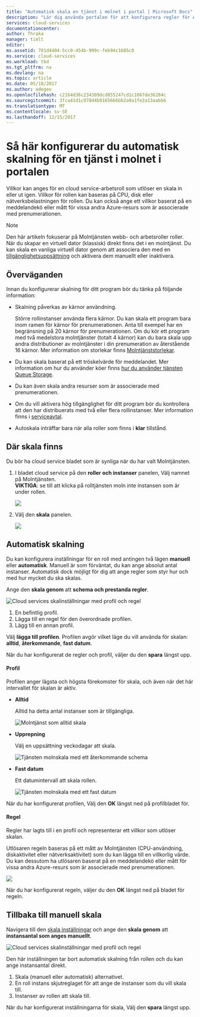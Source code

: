 ```yaml
---
title: "Automatisk skala en tjänst i molnet i portal | Microsoft Docs"
description: "Lär dig använda portalen för att konfigurera regler för Automatisk skala för en cloud service-webbroll eller worker-rollen i Azure."
services: cloud-services
documentationcenter: 
author: Thraka
manager: timlt
editor: 
ms.assetid: 701d4404-5cc0-454b-999c-feb94c1685c0
ms.service: cloud-services
ms.workload: tbd
ms.tgt_pltfrm: na
ms.devlang: na
ms.topic: article
ms.date: 05/18/2017
ms.author: adegeo
ms.openlocfilehash: c2164d36c234309dcd855247cd1c1067de36284c
ms.sourcegitcommit: 3fca41d1c978d4b9165666bb2a9a1fe2a13aabb6
ms.translationtype: MT
ms.contentlocale: sv-SE
ms.lasthandoff: 12/15/2017
---
```

# <a name="how-to-configure-auto-scaling-for-a-cloud-service-in-the-portal"></a>Så här konfigurerar du automatisk skalning för en tjänst i molnet i portalen

Villkor kan anges för en cloud service-arbetsroll som utlöser en skala in eller ut igen. Villkor för rollen kan baseras på CPU, disk eller nätverksbelastningen för rollen. Du kan också ange ett villkor baserat på en meddelandekö eller mått för vissa andra Azure-resurs som är associerade med prenumerationen.

> [!NOTE]
> Den här artikeln fokuserar på Molntjänsten webb- och arbetsroller roller. När du skapar en virtuell dator (klassisk) direkt finns det i en molntjänst. Du kan skala en vanliga virtuell dator genom att associera den med en [tillgänglighetsuppsättning](../virtual-machines/windows/classic/configure-availability.md?toc=%2fazure%2fvirtual-machines%2fwindows%2fclassic%2ftoc.json) och aktivera dem manuellt eller inaktivera.

## <a name="considerations"></a>Överväganden
Innan du konfigurerar skalning för ditt program bör du tänka på följande information:

* Skalning påverkas av kärnor användning.

    Större rollinstanser använda flera kärnor. Du kan skala ett program bara inom ramen för kärnor för prenumerationen. Anta till exempel har en begränsning på 20 kärnor för prenumerationen. Om du kör ett program med två medelstora molntjänster (totalt 4 kärnor) kan du bara skala upp andra distributioner av molntjänster i din prenumeration av återstående 16 kärnor. Mer information om storlekar finns [Molntjänststorlekar](cloud-services-sizes-specs.md).

* Du kan skala baserat på ett tröskelvärde för meddelandet. Mer information om hur du använder köer finns [hur du använder tjänsten Queue Storage](../storage/queues/storage-dotnet-how-to-use-queues.md).

* Du kan även skala andra resurser som är associerade med prenumerationen.

* Om du vill aktivera hög tillgänglighet för ditt program bör du kontrollera att den har distribuerats med två eller flera rollinstanser. Mer information finns i [serviceavtal](https://azure.microsoft.com/support/legal/sla/).

* Autoskala inträffar bara när alla roller som finns i **klar** tillstånd.  


## <a name="where-scale-is-located"></a>Där skala finns
Du bör ha cloud service bladet som är synliga när du har valt Molntjänsten.

1. I bladet cloud service på den **roller och instanser** panelen, Välj namnet på Molntjänsten.   
   **VIKTIGA**: se till att klicka på rolltjänsten moln inte instansen som är under rollen.

    ![](./media/cloud-services-how-to-scale-portal/roles-instances.png)
2. Välj den **skala** panelen.

    ![](./media/cloud-services-how-to-scale-portal/scale-tile.png)

## <a name="automatic-scale"></a>Automatisk skalning
Du kan konfigurera inställningar för en roll med antingen två lägen **manuell** eller **automatisk**. Manuell är som förväntat, du kan ange absolut antal instanser. Automatisk dock möjligt för dig att ange regler som styr hur och med hur mycket du ska skalas.

Ange den **skala genom** att **schema och prestanda regler**.

![Cloud services skalinställningar med profil och regel](./media/cloud-services-how-to-scale-portal/schedule-basics.png)

1. En befintlig profil.
2. Lägga till en regel för den överordnade profilen.
3. Lägg till en annan profil.

Välj **lägga till profilen**. Profilen avgör vilket läge du vill använda för skalan: **alltid**, **återkommande**, **fast datum**.

När du har konfigurerat de regler och profil, väljer du den **spara** längst upp.

#### <a name="profile"></a>Profil
Profilen anger lägsta och högsta förekomster för skala, och även när det här intervallet för skalan är aktiv.

* **Alltid**

    Alltid ha detta antal instanser som är tillgängliga.  

    ![Molntjänst som alltid skala](./media/cloud-services-how-to-scale-portal/select-always.png)
* **Upprepning**

    Välj en uppsättning veckodagar att skala.

    ![Tjänsten molnskala med ett återkommande schema](./media/cloud-services-how-to-scale-portal/select-recurrence.png)
* **Fast datum**

    Ett datumintervall att skala rollen.

    ![Tjänsten molnskala med ett fast datum](./media/cloud-services-how-to-scale-portal/select-fixed.png)

När du har konfigurerat profilen, Välj den **OK** längst ned på profilbladet för.

#### <a name="rule"></a>Regel
Regler har lagts till i en profil och representerar ett villkor som utlöser skalan.

Utlösaren regeln baseras på ett mått av Molntjänsten (CPU-användning, diskaktivitet eller nätverksaktivitet) som du kan lägga till en villkorlig värde. Du kan dessutom ha utlösaren baserat på en meddelandekö eller mått för vissa andra Azure-resurs som är associerade med prenumerationen.

![](./media/cloud-services-how-to-scale-portal/rule-settings.png)

När du har konfigurerat regeln, väljer du den **OK** längst ned på bladet för regeln.

## <a name="back-to-manual-scale"></a>Tillbaka till manuell skala
Navigera till den [skala inställningar](#where-scale-is-located) och ange den **skala genom** att **instansantal som anges manuellt**.

![Cloud services skalinställningar med profil och regel](./media/cloud-services-how-to-scale-portal/manual-basics.png)

Den här inställningen tar bort automatisk skalning från rollen och du kan ange instansantal direkt.

1. Skala (manuell eller automatisk) alternativet.
2. En roll instans skjutreglaget för att ange de instanser som du vill skala till.
3. Instanser av rollen att skala till.

När du har konfigurerat inställningarna för skala, Välj den **spara** längst upp.
